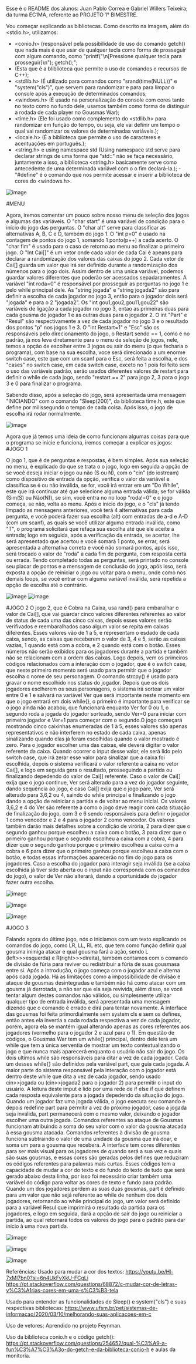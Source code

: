 Esse é o README dos alunos: Juan Pablo Correa e Gabriel Willers Teixeira; da turma EC1MA, referente ao PROJETO 1° BIMESTRE.

Vou começar explicando as bibliotecas. Como descrito na imagem, além do <stdio.h>, utilizamos:
- <conio.h> (responsável pela possibilidade de uso do comando getch() que nada mais é que usar de qualquer tecla como forma de prosseguir com algum comando, como "printf("\n[Pressione qualquer tecla para prosseguir]\n"); getch();";
- <iostream> (Esta que é a bliblioteca que permite o uso de comandos e recursos de C++);
- <stdlib.h> (É utilizado para comandos como "srand(time(NULL))" e "system("cls")", que servem para randomizar e para para limpar o console após a execução de determinados comandos;
- <windows.h> (É usado na personalização do console com cores tanto no texto como no fundo dele, usamos também como forma de distinguir a rodada de cada player no Gousmas War);
- <time.h> (Ele foi usado como complemento do <stdlib.h> para randomizar em função do tempo, ou seja, ele vai definir um tempo o qual vai randomizar os valores de determinadas variáveis.);
- <locale.h> (É a biblioteca que permite o uso de caracteres e acentuações em português.);
- <string.h> e using namespace std (Using namespace std serve para declarar strings de uma forma que "std::" não se faça necessário, juntamente a isso, a biblioteca <string.h> basicamente serve como antecedente de uma determinada variável com o o fim declará-la.);
-"#define" é o comando que nos permite acessar e inserir a biblioteca de cores do <windows.h>.

![image](https://github.com/user-attachments/assets/d0c50806-5617-4a1c-a4c2-aa52b20499e4)



#MENU

Agora, iremos comentar um pouco sobre nosso menu de seleção dos jogos e algumas das variáveis. O "char start" é uma variável de condição para o início do jogo das perguntas. O "char alt" serve para classificar as alternativas A, B, C e D, também do jogo 1. O "int p=0" é usado na contagem de pontos do jogo 1, somando 1 ponto(p++) a cada acerto. O "char fim" é usado para o caso de retorno ao menu ao finalizar o primeiro jogo. O "Int Cai[]" é um vetor onde cada valor de cada Cai é apeans para declarar a randomização dos valores das caixas do jogo 2. Cada vetor de Cai[] guarda um valor que irá ser definido durante a randomização dos númenos para o jogo dois. Assim dentro de uma unica variável, podemos guardar valores diferentes que poderão ser acessados sepadaramentes. A variável "int roda=0" é responsável por prosseguir as perguntas no jogo 1 e pelo while principal dele. As "string jogada" e "string jogada2" são para definir a escolha de cada jogador no jogo 3, então para o jogador dois será "jogada" e para o 2 "jogada2". Os "int gou1,gou2,gou11,gou22" são variáveis de ligação a cada jogador no jogo 3, entao as primeiras duas para cada gousma do jogador 1 e as outras duas para o jogador 2. O int "Part" e "Resul" são respectivamente a vez de cada jogador no jogo 3 e o resultado dos pontos "p" nos jogos 1 e 3. O "int Restart=1" e "Esc" são os responsáveis pelo direcionamento do jogo, o Restart sendo == 1, como é no padrão, já nos leva diretamente para o menu de seleção de jogos, nele, temos a opção de escolher entre 3 jogos ou sair do menu (o que fecharia o programa), com base na sua escolha, voce será direcionado a um enorme switch case, este que com um scanf para o Esc, será feita a escolha, e dos "cases" no switch case, em cada switch case, exceto no 1 pois foi feito sem o uso das variáveis padrão, serão usados diferentes valores de restart para definir o while de cada jogo, sendo "restart == 2" para jogo 2, 3 para o jogo 3 e 0 para finalizar o programa.

Sabendo disso, após a seleção do jogo, será apresentada uma mensagem "INICIANDO" com o comando "Sleep(200)", da biblioteca time.h, este que define por milissegundo o tempo de cada coisa. Após isso, o jogo de escolha irá rodar normalmente.

![image](https://github.com/user-attachments/assets/ceb12925-b65d-405e-8731-f59861704c54)





Agora que já temos uma ideia de como funcionam algumas coisas para que o programa se inicie e funciona, iremos começar a explicar os jogos: 
#JOGO 1

O jogo 1, que é de perguntas e respostas, é bem simples. Após sua seleção no menu, é explicado do que se trata o o jogo, logo em seguida a opção de se você deseja iniciar o jogo ou não (S ou N), com o "cin" (do iostream) como dispositivo de entrada da opção, verifica o valor da variável e classifica se é ou não inválida, se for, você irá entrar em um "Do While", este que irá continuar até que selecione alguma entrada válida; se for válida (Sim(S) ou Não(N)), se sim, você entra no no loop "roda!=0" e o jogo começa, se não, volta ao menu. Após o início do jogo, e o "cls" já tendo limpado as mensagens anteriores, você terá 4 alternativas para cada pergunta, e você poderá fazer sua escolha (alt) com entradas de a-d e A-D (com um scanf), as quais se você utilizar alguma entrada inválida, como "T", o programa solicitará que refaça sua escolha até que ele aceite a entrada; logo em seguida, após a verificação da entrada, se acertar, lhe será apresentado que acertou e você somará 1 ponto, se errar, será apresentada a alternativa correta e você não somará pontos, após isso, será trocado o valor de "roda" a cada fim de pergunta, com resposta certa ou errada. Tendo completado todas as perguntas, será printado no console seu placar de pontos e a mensagem de conclusão do jogo, após isso, será exposta a opção de reiniciar o jogo ou voltar para o menu, onde como nos demais loops, se você entrar com alguma variável inválida, será repetida a opção de escolha até o contrário.


![image](https://github.com/user-attachments/assets/bb9db760-d109-41fb-a2ae-f904bfad066b)
![image](https://github.com/user-attachments/assets/b70b88e1-9003-43b9-b0f0-9a3070c7c07b)


#JOGO 2
O jogo 2, que é Cobra na Caixa, usa rand() para embaralhar o valor de Cai[], que vai guardar cinco valores diferentes referentes ao valor de status de cada uma das cinco caixas, depois esses valores serão verifivados e reembaralhados caso algum valor se repita em caixas diferentes. Esses valores vão de 1 a 5, e representam o esdado de cada caixa, sendo, as caixas que receberem o valor de 3, 4 e 5, serão as caixas vazias, 1 quando está com a cobra, e 2 quando está com o botão. Esses números não serão exibidos para os jogadores durante a partida e também não se relacionam com a ordem das caixas. Logo depois, vem os primeiros códigos relacionados com a interação com o jogador, que é o switch case, que neste primeiro momento será usado para permitir que o jogador escolha o nome de seu personagem. O comando strcpy() é usado para gravar o nome escolhido nos status do jogador. Depois que os dois jogadores esclherem os seus personagens, o sistema irá sortear um valor entre 0 e 1 e salvará na variável Ver que será importante neste momento em que o jogo entrará em dois while{}, o primeiro é importante para verificar se o jogo ainda não acabou, que funcionará enquanto Ver for 0 ou 1, o segundo roda a jogada do jogador sorteado, sendo Ver=0 para iniciar com primeiro jogador e Ver=1 para começar com o segundo.O jogo começará mostrando cinco caixinhas enumeradas de 1 à 5, esses valores são apenas representativos e não interferem no estado de cada caixa, apenas sinalizando quando elas já foram escolhidas quando o valor mostrado é zero. Para o jogador escolher uma das caixas, ele deverá digitar o valor referente da caixa. Quando ocorrer o input desse valor, ele será lido pelo switch case, que irá zerar esse valor para sinalizar que a caixa foi escolhida, depois o sistema verificará o valor referente a caixa no vetor Cai[], e logo em seguida gera o resultado, prosseguindo a partida ou finalizando depedendo do valor de Cai[] referente. Caso o valor de Cai[] exija que o jogo continue, Ver será alterado para a vez do jogador seguinte, dando sequência ao jogo, e caso Cai[] exija que o jogo pare, Ver será alterado para 3,6,2 ou 4, saindo do while principal e finalizando o jogo dando a opção de reiniciar a partida e de voltar ao menu inicial. Os valores 3,6,2 e 4 do Ver são referente a como o jogo deve reagir com cada situação de finalização do jogo, com 3 e 6 sendo responsáveis para definir o jogador 1 como vencedor e 2 e 4 para o jogador 2 como vencedor. Os valores também darão mais detalhes sobre a condição de virória, 2 para dizer que o segundo ganhou porque escolheu a caixa com o botão, 3 para dizer que o primeiro ganhou porque o segundo escolheu a caixa com a cobra, 4 para dizer que o segundo ganhou porque o primeiro escolheu a caixa com a cobra e 6 para dizer que o primeiro ganhou porque escolheu a caixa com o botão, e todas essas informações aparecerão no fim do jogo para os jogadores. Caso a escolha do jogador para interagir seja inválida (se a caixa escolhida já tiver sido aberta ou o input não corresponda com os comandos do jogo), o valor de Ver não alterará, dando a oportunidade do jogador fazer outra escolha. 

![image](https://github.com/user-attachments/assets/d099d431-6819-4597-a662-a9c62613ebe7)

![image](https://github.com/user-attachments/assets/a12fb351-d365-4c06-8e7c-2d7725bb7d9d)
          
![image](https://github.com/user-attachments/assets/d7705b24-ec3d-4b3a-8104-91cb4af47913)


#JOGO 3    


Falando agora do último jogo, nós o iniciamos com um texto explicando os comandos do jogo, como LR, LL, RL etc, que tem como função definir qual gousma inimiga atacar e qual gousma fará a ação, sendo L (left>>>esquerda) e R(right>>>direita), também contamos com o comando de divisão de fúria para reviver ou redistribuir a fúria de suas gousmasa entre si. Após a introdução, o jogo começa com o jogador azul e alterna após cada jogada. Há as limitações como a impossibilidade de divisão e ataque de gousmas desintegradas e também não há como atacar com um gousma já derrotada, a não ser que ela seja revivida, além disso, se você tentar algum destes comandos não válidos, ou simplesmente utilizar qualquer tipo de entrada inválida, será apresentada uma mensagem dizendo que o comando é errado e dirá para tentar novamente. A interface das gousmas foi feita primordialmente sem system cls e sem os defines, então antes ela invertia a cada rodada respectiva a vez de cada jogador, porém, agora ela se mantém igual alterando apenas as cores referentes aos jogadores (vermelho para o jogador  2 e azul para o 1). Em questão de códigos, o Gousmas War tem um while{} principal, dentro dele terá um while que tem a única serventia de mostrar um texto contextualizando o jogo e que nunca mais aparecerá enquanto o usuário não sair do jogo. Os dois ultimos while são responsáveis para ditar a vez de cada jogador. Cada um desses while{} são definidos pela variável part, que guia cada jogada. A maior parte do sistema responsável pela interação com o jogador está dentro deste while que dita a vez de cada jogador, sendo usado cin>>jogada ou (cin>>jogada2 para o jogador 2) para permitir o input do usuário. A leitura deste imput é lido por uma rede de if else if que definem cada resposta equivalente para a jogada depedendo da situação do jogo. Quando um jogador faz uma jogada válida, o jogo executa seu comando e depois redefine part para permitir a vez do próximo jogador, caso a jogada seja inválida, part permanecerá com o mesmo valor, deixando o jogador escolher uma outra jogada. Comandos referentes ao ataque de Gousmas funcionam atribuindo a soma do seu valor com o valor da gousma atacada à essa gousma atacada. Comandos referentes à divisão de gousma funciona subtraindo o valor de uma unidade da gousma que irá doar, e soma um para a gousma que receberá. A interface tem cores diferentes para ser mais visual para os jogadores de quando será a sua vez e quais são suas gousmas, e essas cores são geradas pelos defines que reduziram os códigos referentes para palavras mais curtas. Esses códigos tem a capacidade de mudar a cor do texto e do fundo do texto de tudo que será gerado abaixo desta linha, por isso foi necessário criar também uma variável do código para voltar as cores de texto e fundo para padrão. Quando um dos jogadores perdem as suas duas gousmas, part é definido para um valor que não sejá referente ao while de nenhum dos dois jogadores, retornando ao while principal do jogo, um valor será definido para a variável Resul que imprimirá o resultado da partida para os jogadores, e logo em seguida, dará a opção de sair do jogo ou reiniciar a partida, ao qual retornará todos os valores do jogo para o padrão para dar inicio à uma nova partida.


![image](https://github.com/user-attachments/assets/141e7fd0-cf31-418e-a75e-a03d10b262af)


![image](https://github.com/user-attachments/assets/d6fe7076-5903-4dc9-9951-3cf5cf7f9de0)


![image](https://github.com/user-attachments/assets/495a9cc8-5d85-4db1-981d-d1a72a42b383)








Referências:
Usado para mudar a cor dos textos:
https://youtu.be/Hl-7xMl7bn0?si=6n4UkFvXkU-FCgLi
https://pt.stackoverflow.com/questions/68872/c-mudar-cor-de-letras-v%C3%A1rias-cores-em-uma-s%C3%B3-tela

Usado para entender as funcionalidades de Sleep() e system("cls") e suas respectivas bibliotecas:
https://www.ufsm.br/pet/sistemas-de-informacao/2020/03/10/melhorando-suas-aplicacoes-em-c

Uso de vetores:
Aprendido no projeto Feynman.

Uso da biblioteca conio.h e o código getch():
https://pt.stackoverflow.com/questions/254652/qual-%C3%A9-a-fun%C3%A7%C3%A3o-do-getch-e-da-biblioteca-conio-h e aulas da monitoria.
